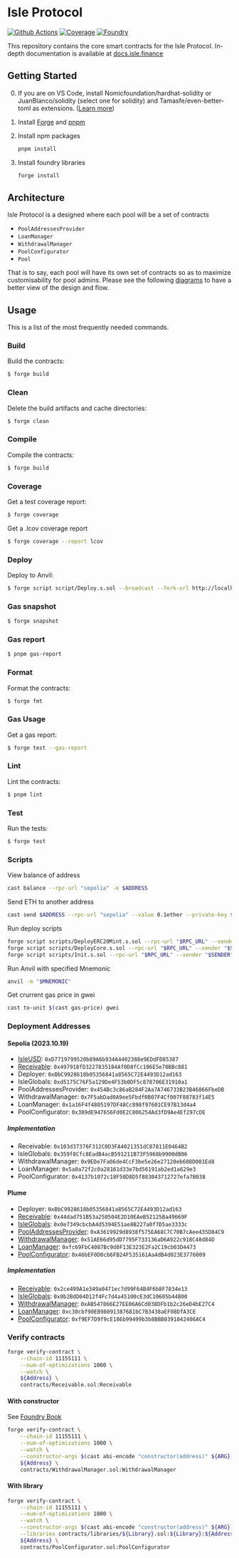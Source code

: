 # Isle Protocol

[![Github Actions][gha-badge]][gha] [![Coverage][codecov-badge]][codecov] [![Foundry][foundry-badge]][foundry]

[gha]: https://github.com/bsostech/isle/actions
[gha-badge]: https://github.com/bsostech/isle/actions/workflows/ci.yml/badge.svg
[codecov]: https://app.codecov.io/github/isle-labs/isle-contract
[codecov-badge]: https://codecov.io/gh/bsostech/isle/graph/badge.svg?token=MZCPLVNMTH
[foundry]: https://getfoundry.sh/
[foundry-badge]: https://img.shields.io/badge/Built%20with-Foundry-FFDB1C.svg

This repository contains the core smart contracts for the Isle Protocol. In-depth documentation is available at [docs.isle.finance](https://docs.isle.finance)

## Getting Started

0. If you are on VS Code, install Nomicfoundation/hardhat-solidity or JuanBlanco/solidity (select one for solidity) and
   Tamasfe/even-better-toml as extensions.
   ([Learn more](https://book.getfoundry.sh/config/vscode#integrating-with-vscode))

1. Install [Forge](https://book.getfoundry.sh/getting-started/installation) and [pnpm](https://pnpm.io/installation)

2. Install npm packages

    ```sh
    pnpm install
    ```

3. Install foundry libraries

    ```sh
    forge install
    ```

## Architecture

Isle Protocol is a designed where each pool will be a set of contracts

- `PoolAddressesProvider`
- `LoanManager`
- `WithdrawalManager`
- `PoolConfigurator`
- `Pool`

That is to say, each pool will have its own set of contracts so as to maximize customisability for pool admins. Please see the following [diagrams](https://docs.isle.finance/technical-resources/diagrams) to have a better view of the design and flow.

## Usage

This is a list of the most frequently needed commands.

### Build

Build the contracts:

```sh
$ forge build
```

### Clean

Delete the build artifacts and cache directories:

```sh
$ forge clean
```

### Compile

Compile the contracts:

```sh
$ forge build
```

### Coverage

Get a test coverage report:

```sh
$ forge coverage
```

Get a .lcov coverage report

```sh
$ forge coverage --report lcov
```

### Deploy

Deploy to Anvil:

```sh
$ forge script script/Deploy.s.sol --broadcast --fork-url http://localhost:8545
```

### Gas snapshot

```sh
$ forge snapshot
```

### Gas report

```sh
$ pnpm gas-report
```

### Format

Format the contracts:

```sh
$ forge fmt
```

### Gas Usage

Get a gas report:

```sh
$ forge test --gas-report
```

### Lint

Lint the contracts:

```sh
$ pnpm lint
```

### Test

Run the tests:

```sh
$ forge test
```

### Scripts

View balance of address
```sh
cast balance --rpc-url "sepolia" -e $ADDRESS
```

Send ETH to another address

```sh
cast send $ADDRESS --rpc-url "sepolia" --value 0.1ether --private-key $PRIV_KEY
```

Run deploy scripts

```sh
forge script scripts/DeployERC20Mint.s.sol --rpc-url "$RPC_URL" --sender "$SENDER" --broadcast --sig "run()" --verify -vvvv
forge script scripts/DeployCore.s.sol --rpc-url "$RPC_URL" --sender "$SENDER" --broadcast --sig "run(address)" --verify -vvvv "$ADDRESS"
forge script scripts/Init.s.sol --rpc-url "$RPC_URL" --sender "$SENDER" --broadcast --sig "run(address,address)" --verify -vvvv "$RECEIVABLE" "$PAP"
```

Run Anvil with specified Mnemonic

```sh
anvil -m "$MNEMONIC"
```

Get crurrent gas price in gwei

```sh
cast to-unit $(cast gas-price) gwei
```

### Deployment Addresses

#### Sepolia (2023.10.19)

- [IsleUSD](https://sepolia.etherscan.io/token/0xD7719799520b89A6b934A4402388e9EDdFD85387): `0xD7719799520b89A6b934A4402388e9EDdFD85387`
- [Receivable](https://sepolia.etherscan.io/token/0x497918fD3227835184Af0D8fCc106E5e70BBc881): `0x497918fD3227835184Af0D8fCc106E5e70BBc881`
- Deployer: `0xBbC9928618b05356841a8565C72E4493D12ad163`
- IsleGlobals: `0xd5175C76F5a129De4F53b0DF5c878706E31910a1`
- PoolAddressesProvider: `0x454Bc3c86aB284F2Aa7A746733B23B46866FbeDB`
- WithdrawalManager: `0x7F5abDad0A9ee5Fbdf0B07F4Cf007F88783f14E5`
- LoanManager: `0x1a16F4f4805197DF48Cc898f97601CE97B13d4a4`
- PoolConfigurator: `0x389dE947656Fd0E2C806254Ad3fD9Ae4Ef297cDE`

##### Implementation

- Receivable: `0x103d37376F312C0D3FA4021351dC87811E0464B2`
- IsleGlobals: `0x359f8Cfc8EadB4acB591211B73F5968b9900dB06`
- WithdrawalManager: `0x9EDe7Fa06de4CcF3be5e26e27120eb608D001Ed8`
- LoanManager: `0x5a0a72f2c0a28161d33e7bd56191ab2ed1a629e3`
- PoolConfigurator: `0x4137b1072c18F50D8D5f883043712727efa7B038`

#### Plume

- Deployer: `0xBbC9928618b05356841a8565C72E4493D12ad163`
- [Receivable](https://testnet-explorer.plumenetwork.xyz/address/0x44dad751B53a250504E2D10EAeB52125Ba49669F?tab=read_proxy):
`0x44dad751B53a250504E2D10EAeB52125Ba49669F`
- [IsleGlobals](https://testnet-explorer.plumenetwork.xyz/address/0x0e7349cbcbA4d5394E51ae8B227a0f7D5ae3333c):
`0x0e7349cbcbA4d5394E51ae8B227a0f7D5ae3333c`
- [PoolAddressesProvider](https://testnet-explorer.plumenetwork.xyz/address/0xA3619929d8938f575EA68C7C70B7cAee435D84C9): `0xA3619929d8938f575EA68C7C70B7cAee435D84C9`
- [WithdrawalManager](https://testnet-explorer.plumenetwork.xyz/address/0x51AE66d95dD7795F733136aD6A922c918C48d84D): `0x51AE66d95dD7795F733136aD6A922c918C48d84D`
- [LoanManager](https://testnet-explorer.plumenetwork.xyz/address/0xfc69FbC4087Bc9d0F13E323E2Fa2C19cb03D4473): `0xfc69FbC4087Bc9d0F13E323E2Fa2C19cb03D4473`
- [PoolConfigurator](https://testnet-explorer.plumenetwork.xyz/address/0x46bEF0D0cb6FB24F535161Aa4dB4d023E3776009): `0x46bEF0D0cb6FB24F535161Aa4dB4d023E3776009`

##### Implementation

- [Receivable](https://testnet-explorer.plumenetwork.xyz/address/0x2ce499A1e349a0471ec7d99F64B4F6b8F7834e13): `0x2ce499A1e349a0471ec7d99F64B4F6b8F7834e13`
- [IsleGlobals](https://testnet-explorer.plumenetwork.xyz/address/0x0b2BdD04D12f4Fc7d4a45100cE3dC10605b44B00): `0x0b2BdD04D12f4Fc7d4a45100cE3dC10605b44B00`
- [WithdrawalManager](https://testnet-explorer.plumenetwork.xyz/address/0xAB547866E27EE06A6Cd038DFb1b2c26eD4bE27C4): `0xAB547866E27EE06A6Cd038DFb1b2c26eD4bE27C4`
- [LoanManager](https://testnet-explorer.plumenetwork.xyz/address/0xc30cbf90EB98091387681bC7B3438aEF08DfA3CE): `0xc30cbf90EB98091387681bC7B3438aEF08DfA3CE`
- [PoolConfigurator](https://testnet-explorer.plumenetwork.xyz/address/0xf9EF7D9f9cE186b99499b3b8BBB0391042406AC4): `0xf9EF7D9f9cE186b99499b3b8BBB0391042406AC4`

### Verify contracts

```sh
forge verify-contract \
    --chain-id 11155111 \
    --num-of-optimizations 1000 \
    --watch \
    ${Address} \
    contracts/Receivable.sol:Receivable
```

#### With constructor

See [Foundry Book](https://book.getfoundry.sh/forge/deploying?highlight=verify#verifying-a-pre-existing-contract)

```sh
forge verify-contract \
    --chain-id 11155111 \
    --num-of-optimizations 1000 \
    --watch \
    --constructor-args $(cast abi-encode "constructor(address)" ${ARG}) \
    ${Address} \
    contracts/WithdrawalManager.sol:WithdrawalManager
```

#### With library

```sh
forge verify-contract \
    --chain-id 11155111 \
    --num-of-optimizations 1000 \
    --watch \
    --constructor-args $(cast abi-encode "constructor(address)" ${ARG}) \
    --libraries contracts/libraries/${Library}.sol:${Library}:${Address} \
    ${Address} \
    contracts/PoolConfigurator.sol:PoolConfigurator
```
